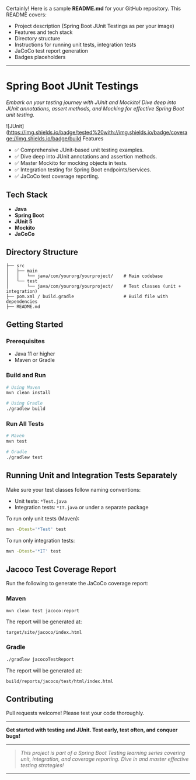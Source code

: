 Certainly! Here is a sample **README.md** for your GitHub repository. This README covers:

- Project description (Spring Boot JUnit Testings as per your image)
- Features and tech stack
- Directory structure
- Instructions for running unit tests, integration tests
- JaCoCo test report generation
- Badges placeholders

***

# Spring Boot JUnit Testings

_Embark on your testing journey with JUnit and Mockito! Dive deep into JUnit annotations, assert methods, and Mocking for effective Spring Boot unit testing._

![JUnit](https://img.shields.io/badge/tested%20with://img.shields.io/badge/coverage://img.shields.io/badge/build Features

- ✅ Comprehensive JUnit-based unit testing examples.
- ✅ Dive deep into JUnit annotations and assertion methods.
- ✅ Master Mockito for mocking objects in tests.
- ✅ Integration testing for Spring Boot endpoints/services.
- ✅ JaCoCo test coverage reporting.

## Tech Stack

- **Java**
- **Spring Boot**
- **JUnit 5**
- **Mockito**
- **JaCoCo**

## Directory Structure

```
├── src
│   ├── main
│   │   └── java/com/yourorg/yourproject/    # Main codebase
│   └── test
│       └── java/com/yourorg/yourproject/    # Test classes (unit + integration)
├── pom.xml / build.gradle                   # Build file with dependencies
├── README.md
```

## Getting Started

### Prerequisites

- Java 11 or higher
- Maven or Gradle

### Build and Run

```bash
# Using Maven
mvn clean install

# Using Gradle
./gradlew build
```

### Run All Tests

```bash
# Maven
mvn test

# Gradle
./gradlew test
```

## Running Unit and Integration Tests Separately

Make sure your test classes follow naming conventions:
- Unit tests: `*Test.java`
- Integration tests: `*IT.java` or under a separate package

To run only unit tests (Maven):
```bash
mvn -Dtest='*Test' test
```
To run only integration tests:
```bash
mvn -Dtest='*IT' test
```

## Jacoco Test Coverage Report

Run the following to generate the JaCoCo coverage report:

### Maven

```bash
mvn clean test jacoco:report
```

The report will be generated at:
```
target/site/jacoco/index.html
```

### Gradle

```bash
./gradlew jacocoTestReport
```

The report will be generated at:
```
build/reports/jacoco/test/html/index.html
```

## Contributing

Pull requests welcome! Please test your code thoroughly.

***

**Get started with testing and JUnit. Test early, test often, and conquer bugs!**

***

> _This project is part of a Spring Boot Testing learning series covering unit, integration, and coverage reporting. Dive in and master effective testing strategies!_

***

